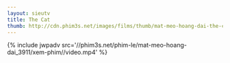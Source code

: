```yaml
---
layout: sieutv
title: The Cat
thumb: http://cdn.phim3s.net/images/films/thumb/mat-meo-hoang-dai-the-cat-2011.jpg
---
```

{% include jwpadv src='//phim3s.net/phim-le/mat-meo-hoang-dai_3911/xem-phim//video.mp4' %}
